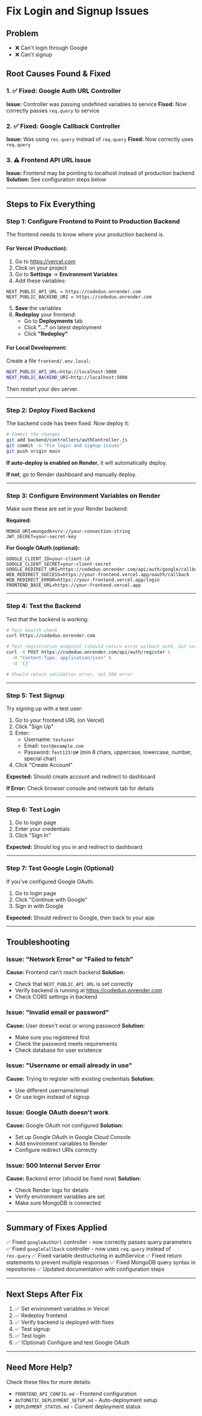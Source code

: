 # Fix Login and Signup Issues

## Problem
- ❌ Can't login through Google
- ❌ Can't signup

## Root Causes Found & Fixed

### 1. ✅ Fixed: Google Auth URL Controller
**Issue:** Controller was passing undefined variables to service
**Fixed:** Now correctly passes `req.query` to service

### 2. ✅ Fixed: Google Callback Controller  
**Issue:** Was using `res.query` instead of `req.query`
**Fixed:** Now correctly uses `req.query`

### 3. ⚠️ Frontend API URL Issue
**Issue:** Frontend may be pointing to localhost instead of production backend
**Solution:** See configuration steps below

---

## Steps to Fix Everything

### Step 1: Configure Frontend to Point to Production Backend

The frontend needs to know where your production backend is. 

#### For Vercel (Production):

1. Go to https://vercel.com
2. Click on your project
3. Go to **Settings** → **Environment Variables**
4. Add these variables:

```
NEXT_PUBLIC_API_URL = https://codeduo.onrender.com
NEXT_PUBLIC_BACKEND_URI = https://codeduo.onrender.com
```

5. **Save** the variables
6. **Redeploy** your frontend:
   - Go to **Deployments** tab
   - Click **"..."** on latest deployment
   - Click **"Redeploy"**

#### For Local Development:

Create a file `frontend/.env.local`:

```bash
NEXT_PUBLIC_API_URL=http://localhost:5000
NEXT_PUBLIC_BACKEND_URI=http://localhost:5000
```

Then restart your dev server.

---

### Step 2: Deploy Fixed Backend

The backend code has been fixed. Now deploy it:

```bash
# Commit the changes
git add backend/controllers/authController.js
git commit -m "Fix login and signup issues"
git push origin main
```

**If auto-deploy is enabled on Render**, it will automatically deploy.

**If not**, go to Render dashboard and manually deploy.

---

### Step 3: Configure Environment Variables on Render

Make sure these are set in your Render backend:

**Required:**
```
MONGO_URI=mongodb+srv://your-connection-string
JWT_SECRET=your-secret-key
```

**For Google OAuth (optional):**
```
GOOGLE_CLIENT_ID=your-client-id
GOOGLE_CLIENT_SECRET=your-client-secret
GOOGLE_REDIRECT_URI=https://codeduo.onrender.com/api/auth/google/callback
WEB_REDIRECT_SUCCESS=https://your-frontend.vercel.app/oauth/callback
WEB_REDIRECT_ERROR=https://your-frontend.vercel.app/login
FRONTEND_BASE_URL=https://your-frontend.vercel.app
```

---

### Step 4: Test the Backend

Test that the backend is working:

```bash
# Test health check
curl https://codeduo.onrender.com

# Test registration endpoint (should return error without auth, but not crash)
curl -X POST https://codeduo.onrender.com/api/auth/register \
  -H "Content-Type: application/json" \
  -d '{}'

# Should return validation error, not 500 error
```

---

### Step 5: Test Signup

Try signing up with a test user:

1. Go to your frontend URL (on Vercel)
2. Click "Sign Up"
3. Enter:
   - Username: `testuser`
   - Email: `test@example.com`
   - Password: `Test123!@#` (min 8 chars, uppercase, lowercase, number, special char)
4. Click "Create Account"

**Expected:** Should create account and redirect to dashboard

**If Error:** Check browser console and network tab for details

---

### Step 6: Test Login

1. Go to login page
2. Enter your credentials
3. Click "Sign In"

**Expected:** Should log you in and redirect to dashboard

---

### Step 7: Test Google Login (Optional)

If you've configured Google OAuth:

1. Go to login page
2. Click "Continue with Google"
3. Sign in with Google

**Expected:** Should redirect to Google, then back to your app

---

## Troubleshooting

### Issue: "Network Error" or "Failed to fetch"
**Cause:** Frontend can't reach backend
**Solution:**
- Check that `NEXT_PUBLIC_API_URL` is set correctly
- Verify backend is running at https://codeduo.onrender.com
- Check CORS settings in backend

### Issue: "Invalid email or password"
**Cause:** User doesn't exist or wrong password
**Solution:**
- Make sure you registered first
- Check the password meets requirements
- Check database for user existence

### Issue: "Username or email already in use"
**Cause:** Trying to register with existing credentials
**Solution:**
- Use different username/email
- Or use login instead of signup

### Issue: Google OAuth doesn't work
**Cause:** Google OAuth not configured
**Solution:**
- Set up Google OAuth in Google Cloud Console
- Add environment variables to Render
- Configure redirect URIs correctly

### Issue: 500 Internal Server Error
**Cause:** Backend error (should be fixed now)
**Solution:**
- Check Render logs for details
- Verify environment variables are set
- Make sure MongoDB is connected

---

## Summary of Fixes Applied

✅ Fixed `googleAuthUrl` controller - now correctly passes query parameters
✅ Fixed `googleCallback` controller - now uses `req.query` instead of `res.query`
✅ Fixed variable destructuring in authService
✅ Fixed return statements to prevent multiple responses
✅ Fixed MongoDB query syntax in repositories
✅ Updated documentation with configuration steps

---

## Next Steps After Fix

1. ✅ Set environment variables in Vercel
2. ✅ Redeploy frontend
3. ✅ Verify backend is deployed with fixes
4. ✅ Test signup
5. ✅ Test login
6. ✅ (Optional) Configure and test Google OAuth

---

## Need More Help?

Check these files for more details:
- `FRONTEND_API_CONFIG.md` - Frontend configuration
- `AUTOMATIC_DEPLOYMENT_SETUP.md` - Auto-deployment setup
- `DEPLOYMENT_STATUS.md` - Current deployment status


